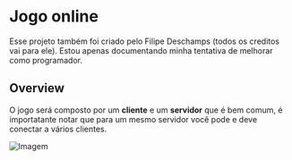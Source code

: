 # Jogo online
Esse projeto também foi criado pelo Filipe Deschamps (todos os creditos vai para ele). Estou apenas documentando minha tentativa de melhorar como programador.

## Overview 

O jogo será composto por um **cliente** e um **servidor** que
é bem comum, é importatante notar que para um mesmo servidor você
pode e deve conectar a vários clientes.

![Imagem]('../src/Drawing.png')